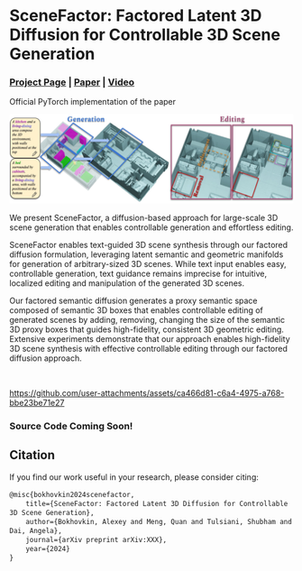 # SceneFactor: Factored Latent 3D Diffusion for Controllable 3D Scene Generation
### [Project Page](https://alexeybokhovkin.github.io/scenefactor/) | [Paper](http://arxiv.org/abs/XXX) | [Video](https://youtu.be/wZqX09IFveA)

Official PyTorch implementation of the paper

![pipeline](assets/teaser.jpg)

We present SceneFactor, a diffusion-based approach for large-scale 3D scene generation that enables controllable generation and effortless editing.

SceneFactor enables text-guided 3D scene synthesis through our factored diffusion formulation, leveraging latent semantic and geometric manifolds for generation of arbitrary-sized 3D scenes. While text input enables easy, controllable generation, text guidance remains imprecise for intuitive, localized editing and manipulation of the generated 3D scenes.

Our factored semantic diffusion generates a proxy semantic space composed of semantic 3D boxes that enables controllable editing of generated scenes by adding, removing, changing the size of the semantic 3D proxy boxes that guides high-fidelity, consistent 3D geometric editing. Extensive experiments demonstrate that our approach enables high-fidelity 3D scene synthesis with effective controllable editing through our factored diffusion approach.

<br>


https://github.com/user-attachments/assets/ca466d81-c6a4-4975-a768-bbe23be71e27


### Source Code Coming Soon!

## Citation
If you find our work useful in your research, please consider citing:

	@misc{bokhovkin2024scenefactor,
		title={SceneFactor: Factored Latent 3D Diffusion for Controllable 3D Scene Generation}, 
		author={Bokhovkin, Alexey and Meng, Quan and Tulsiani, Shubham and Dai, Angela},
		journal={arXiv preprint arXiv:XXX},
		year={2024}
	}
